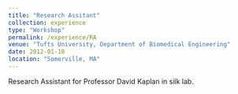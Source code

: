 ```yaml
---
title: "Research Assitant"
collection: experience
type: "Workshop"
permalink: /experience/RA
venue: "Tufts University, Department of Biomedical Engineering"
date: 2012-01-18
location: "Somerville, MA"
---
```


Research Assistant for Professor David Kaplan in silk lab.

<!-- Heading 1 -->
<!-- ====== -->

<!-- Heading 2 -->
<!-- ====== -->

<!-- Heading 3 -->
<!-- ====== -->